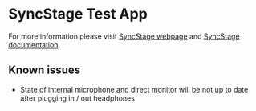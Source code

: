 # SyncStage Test App

For more information please visit [SyncStage webpage](https://sync-stage.com/) and [SyncStage documentation](https://docs.sync-stage.com/).

## Known issues
* State of internal microphone and direct monitor will be not up to date after plugging in / out headphones
